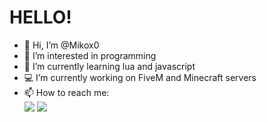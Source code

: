 # HELLO!

- 👋 Hi, I’m @Mikox0
- 👀 I’m interested in programming
- 🌱 I’m currently learning lua and javascript
- 💻 I’m currently working on FiveM and Minecraft servers
- 📫 How to reach me:
<br>![](https://dcbadge.limes.pink/api/shield/707880078553645127?theme=clean-inverted)
[![](https://dcbadge.limes.pink/api/server/x9jXQDrJx4)](https://discord.gg/x9jXQDrJx4)

<!---
Mikox0/Mikox0 is a ✨ special ✨ repository because its `README.md` (this file) appears on your GitHub profile.
You can click the Preview link to take a look at your changes.
--->
